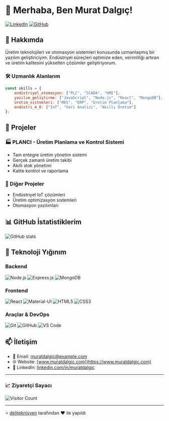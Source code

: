 # 👋 Merhaba, Ben Murat Dalgıç!

[![LinkedIn](https://img.shields.io/badge/LinkedIn-0077B5?style=for-the-badge&logo=linkedin&logoColor=white)](https://www.linkedin.com/in/muratdalgic/)
[![GitHub](https://img.shields.io/badge/GitHub-100000?style=for-the-badge&logo=github&logoColor=white)](https://github.com/deliteknisyen)

## 🚀 Hakkımda

Üretim teknolojileri ve otomasyon sistemleri konusunda uzmanlaşmış bir yazılım geliştiriciyim. Endüstriyel süreçleri optimize eden, verimliliği artıran ve üretim kalitesini yükselten çözümler geliştiriyorum.

### 🛠️ Uzmanlık Alanlarım

```javascript
const skills = {
    endüstriyel_otomasyon: ["PLC", "SCADA", "HMI"],
    yazılım_geliştirme: ["JavaScript", "Node.js", "React", "MongoDB"],
    üretim_sistemleri: ["MES", "ERP", "Üretim Planlama"],
    endüstri_4_0: ["IoT", "Veri Analizi", "Akıllı Üretim"]
};
```

## 💼 Projeler

### 🏭 PLANCI - Üretim Planlama ve Kontrol Sistemi
- Tam entegre üretim yönetim sistemi
- Gerçek zamanlı üretim takibi
- Akıllı stok yönetimi
- Kalite kontrol ve raporlama

### 🤖 Diğer Projeler
- Endüstriyel IoT çözümleri
- Üretim optimizasyon sistemleri
- Otomasyon yazılımları

## 📊 GitHub İstatistiklerim

![GitHub stats](https://github-readme-stats.vercel.app/api?username=deliteknisyen&show_icons=true&theme=radical)

## 🌟 Teknoloji Yığınım

### Backend
![Node.js](https://img.shields.io/badge/Node.js-339933?style=for-the-badge&logo=nodedotjs&logoColor=white)
![Express.js](https://img.shields.io/badge/Express.js-000000?style=for-the-badge&logo=express&logoColor=white)
![MongoDB](https://img.shields.io/badge/MongoDB-4EA94B?style=for-the-badge&logo=mongodb&logoColor=white)

### Frontend
![React](https://img.shields.io/badge/React-20232A?style=for-the-badge&logo=react&logoColor=61DAFB)
![Material-UI](https://img.shields.io/badge/Material--UI-0081CB?style=for-the-badge&logo=material-ui&logoColor=white)
![HTML5](https://img.shields.io/badge/HTML5-E34F26?style=for-the-badge&logo=html5&logoColor=white)
![CSS3](https://img.shields.io/badge/CSS3-1572B6?style=for-the-badge&logo=css3&logoColor=white)

### Araçlar & DevOps
![Git](https://img.shields.io/badge/Git-F05032?style=for-the-badge&logo=git&logoColor=white)
![GitHub](https://img.shields.io/badge/GitHub-100000?style=for-the-badge&logo=github&logoColor=white)
![VS Code](https://img.shields.io/badge/Visual_Studio_Code-0078D4?style=for-the-badge&logo=visual%20studio%20code&logoColor=white)

## 📫 İletişim

- 📧 Email: [muratdalgic@example.com](mailto:muratdalgic@example.com)
- 🌐 Website: [www.muratdalgic.com](https://www.muratdalgic.com)
- 💼 LinkedIn: [linkedin.com/in/muratdalgic](https://www.linkedin.com/in/muratdalgic)

---

### 📈 Ziyaretçi Sayacı
![Visitor Count](https://profile-counter.glitch.me/deliteknisyen/count.svg)

---

⭐️ [deliteknisyen](https://github.com/deliteknisyen) tarafından ❤️ ile yapıldı
